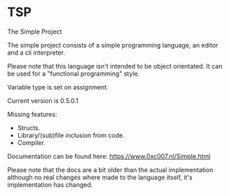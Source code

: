 # TSP
The Simple Project

The simple project consists of a simple programming language, an editor and a cli interpreter.

Please note that this language isn't intended to be object orientated.
It can be used for a "functional programming" style.

Variable type is set on assignment.

Current version is 0.5.0.1

Missing features:
- Structs.
- Library/(sub)file inclusion from code.
- Compiler.

Documentation can be found here:
https://www.0xc007.nl/Simple.html

Please note that the docs are a bit older than the actual implementation although no real 
changes where made to the language itself, it's implementation has changed.

